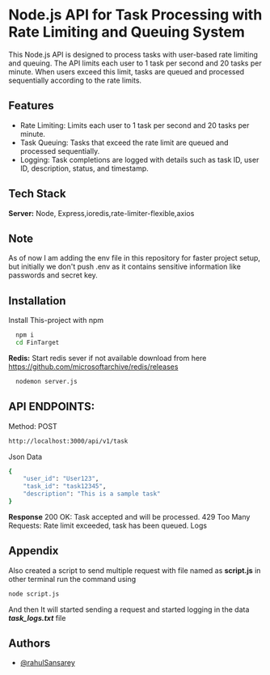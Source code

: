 
# Node.js API for Task Processing with Rate Limiting and Queuing System

This Node.js API is designed to process tasks with user-based rate limiting and queuing. The API limits each user to 1 task per second and 20 tasks per minute. When users exceed this limit, tasks are queued and processed sequentially according to the rate limits.


## Features

- Rate Limiting: Limits each user to 1 task per second and 20 tasks per minute.
- Task Queuing: Tasks that exceed the rate limit are queued and processed sequentially.
- Logging: Task completions are logged with details such as task ID, user ID, description, status, and timestamp.



## Tech Stack

**Server:** Node, Express,ioredis,rate-limiter-flexible,axios


## Note
As of now I am adding the env file in this repository for faster project setup, but initially we don't push .env as it contains sensitive information like passwords and secret key.


## Installation

Install This-project with npm

```bash
  npm i
  cd FinTarget
```

**Redis:** Start redis sever if not available download from here https://github.com/microsoftarchive/redis/releases

```bash
  nodemon server.js
```


## API ENDPOINTS:


Method: POST

```bash
http://localhost:3000/api/v1/task
```

Json Data
```bash
{
    "user_id": "User123",
    "task_id": "task12345",
    "description": "This is a sample task"
}
```

**Response**
200 OK: Task accepted and will be processed.
429 Too Many Requests: Rate limit exceeded, task has been queued.
Logs

## Appendix

Also created a script to send multiple request with file named as  **script.js** in other terminal run the command using 

```bash
node script.js
```

And then It will started sending a request and started logging in the data ***task_logs.txt*** file
## Authors

- [@rahulSansarey](https://www.github.com/octokatherine)

